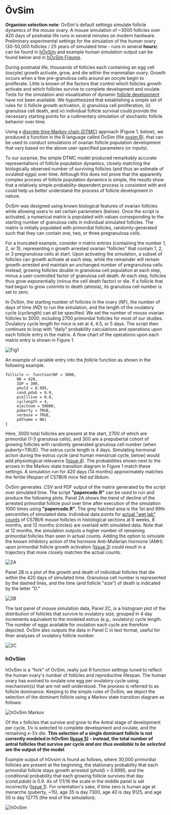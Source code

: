 # ŌvSim

**Organism selection note**: OvSim's default settings simulate follicle dynamics of the *mouse* ovary. A mouse simulation of ~3000 follicles over 420 days of postnatal life runs in several minutes on modern hardware. Preliminary experimental settings for the simulation of the *human* ovary (30-50,000 follicles / 25 years of simulated time - runs in several **hours**) can be found in [hŌvSim](hOvSim_R_Code) and example human simulation output can be found below and in [hŌvSim Figures](hOvSim_Figures).

During postnatal life, thousands of follicles each containing an egg cell (oocyte) growth activate, grow, and die within the mammalian ovary. Growth occurs when a few pre-granulosa cells around an oocyte begin to proliferate. Little is known of the factors that control which follicles growth activate and which follicles survive to complete development and ovulate. Tools for the simulation and visualization of dynamic [follicle development](https://en.wikipedia.org/wiki/Ovarian_follicle) have not been available. We hypothesized that establishing a simple set of rules for i) follicle growth activation, ii) granulosa cell proliferation, iii) granulosa cell death, and iv) individual follicle survival could provide the necessary starting points for a rudimentary simulation of stochastic follicle behavior over time. 

Using a [discrete time Markov chain (DTMC)](https://en.wikipedia.org/wiki/Markov_chain) approach (Figure 1, below), we produced a function in the R language called ŌvSim (file [ovsim.R](OvSim_R_Code/ovsim.R)), that can be used to conduct simulations of ovarian follicle population development that vary based on the above user-specified parameters (or inputs).

To our surprise, the simple DTMC model produced remarkably accurate representations of follicle population dynamics, closely matching the biologically observed number of surviving follicles (and thus an estimate of ovulated eggs) over time. Although this does not prove that the apparently complex process of follicle population dynamics is simple, the results show that a relatively simple probability-dependent process is consistent with and could help us better understand the process of follicle development in nature.

ŌvSim was designed using known biological features of ovarian follicles while allowing users to set certain parameters (below). Once the script is activated, a numerical matrix is populated with values corresponding to the starting number of granulosa cells in individual simulated follicles. The matrix is initially populated with primordial follicles, randomly-generated such that they can contain one, two, or three pregranulosa cells.

For a truncated example, consider *n* matrix entries (containing the number 1, 2, or 3), representing *n* growth arrested ovarian "follicles" that contain 1, 2, or 3 pregranulosa cells at start. Upon activating the simulation, a subset of follicles can growth activate at each step, while the remainder will remain growth-arrested and maintain an unchanged number of pregranulosa cells. Instead, growing follicles double in granulosa cell population at each step, minus a user-controlled factor of granulosa cell death. At each step, follicles thus grow exponentially (minus the cell death factor) or die. If a follicle that had begun to grow commits to death (atresia), its granulosa cell number is set to zero.

In ŌvSim, the starting number of follicles in the ovary (*NF*), the number of days of time (*ND*) to run the simulation, and the length of the ovulatory cycle (*cyclength*) can all be specified. We set the number of *mouse* ovarian follicles to 3000, including 2700 primordial follicles for most of our studies. Ovulatory cycle length for mice is set at 4, 4.5, or 5 days. The script then continues to loop with "daily" probability calculations and operations upon each follicle entry in the matrix. A flow chart of the operations upon each matrix entry is shown in Figure 1. 

![Fig1](OvSim_Figures/OvSim_Fig1.jpg)

An example of variable entry into the *follicle* function as shown in the following example. 

	follicle <- function(NF = 3000,
         ND = 420,
         IGP = 300,
         phold = 0.995,
         cond.pdub = 0.9,
         pcelllive = 0.8,
         cyclength = 4,
         ejectnum = 50000,
         puberty = TRUE,
         verbose = TRUE,
         pdfname = NA)
	{


Here, 3000 total follicles are present at the start, 2700 of which are primordial (1-3 granulosa cells), and 300 are a prepubertal cohort of growing follicles with randomly generated granulosa cell number (when *puberty*=TRUE). The estrus cycle length is 4 days. Simulating hormonal action during the estrus cycle (and human menstrual cycle, below) would add physiological relevance ([Issue 4](https://github.com/johnsonlab/OvSim/issues/4)). The probabilities shown next to the arrows in the Markov state transition diagram in Figure 1 match these settings. A simulation run for 420 days (14 months) approximately matches the fertile lifespan of C57Bl/6 mice fed *ad libitum*.

ŌvSim generates .CSV and PDF output of the matrix generated by the script over simulated time. The script **"papercode.R"** can be used to run and produce the following plots. Panel 2A shows the trend of decline of the arrested primordial follicle pool over time after execution of the simulation 1000 times using **"papercode.R"**. The grey hatched area is the 1st and 99th percentiles of simulated data. Individual data points for [actual "wet lab" counts](OvSim_R_Code/C57BL6_Mouse_Primordial_Follicle_Counts.csv) of C57Bl/6 mouse follicles in histological sections at 6 weeks, 8 months, and 12 months (circles) are overlaid with simulated data. Note that at 12 months, the simulation outputs a higher number of remaining primordial follicles than seen in actual counts. Adding the option to simulate the known inhibitory action of the hormone Anti-Mullerian Hormone (AMH) upon primordial follicle growth activation ([Issue 3](https://github.com/johnsonlab/OvSim/issues/3)) could result in a trajectory that more closely matches the actual counts.

![2A](OvSim_Figures/2A.png)

Panel 2B is a plot of the growth and death of individual follicles that die within the 420 days of simulated time. Granulosa cell number is represented by the dashed lines, and the time (and follicle "size") of death is indicated by the letter "D."

![2B](OvSim_Figures/2B.png)

The last panel of mouse simulation data, Panel 2C, is a histogram plot of the distribution of follicles that survive to ovulatory size, grouped in 4 day increments equivalent to the modeled estrus (e.g., ovulatory) cycle length. The number of eggs available for ovulation each cycle are therefore depicted. ŌvSim also outputs the data in Panel C in text format, useful for finer analyses of ovulatory follicle number. 

![2C](OvSim_Figures/2C.png)

### hOvSim

hOvSim is a "fork" of OvSim, really just R function settings tuned to reflect the human ovary's number of follicles and reproductive lifespan. The human ovary has evolved to ovulate one egg per ovulatory cycle using mechanism(s) that are not well understood. The process is referred to as follicle dominance. Keeping to the simple rules of ŌvSim, we depict the selection of the dominant follicle using a Markov state transition diagram as follows: 

![hOvSim Markov](hOvSim_Figures/hMarkov.jpg)

Of the *x* follicles that survive and grow to the Antral stage of development per cycle, *1/x* is selected to complete development and ovulate, and the remaining *x-1/x* die. **This selection of a single dominant follicle is not currently modeled in hOvSim ([Issue 5](https://github.com/johnsonlab/OvSim/issues/5)) - instead, the total number of antral follicles that survive per cycle *and are thus available to be selected* are the output of the model**. 

Example output of hOvsim is found as follows, where 30,000 primordial follicles are present at the beginning, the stationary probability that each primordial follicle stays growth arrested (*phold*) = 0.9995, and the conditional probability that each growing follicle survives that day (*cond.pdub*) is 0.9. As of 1/1/16 the scale in the middle panel is set incorrectly ([Issue 1](https://github.com/johnsonlab/OvSim/issues/1)). For orientation's sake, if time zero is human age at menarche (puberty, ~15), age 35 is day 7300, age 40 is day 9125, and age 50 is day 12775 (the end of the simulation).

![hOvSim](hOvSim_Figures/final_9995_90.jpg)



